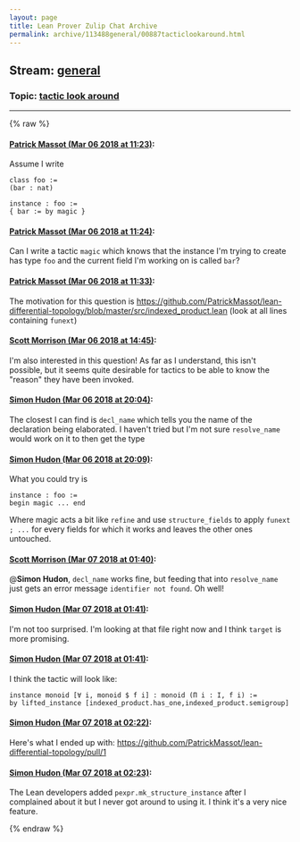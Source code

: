 ```yaml
---
layout: page
title: Lean Prover Zulip Chat Archive 
permalink: archive/113488general/00887tacticlookaround.html
---
```


## Stream: [general](index.html)
### Topic: [tactic look around](00887tacticlookaround.html)

---


{% raw %}
#### [ Patrick Massot (Mar 06 2018 at 11:23)](https://leanprover.zulipchat.com/#narrow/stream/113488-general/topic/tactic%20look%20around/near/123344266):
Assume I write
```lean
class foo :=
(bar : nat)

instance : foo :=
{ bar := by magic }
```

#### [ Patrick Massot (Mar 06 2018 at 11:24)](https://leanprover.zulipchat.com/#narrow/stream/113488-general/topic/tactic%20look%20around/near/123344320):
Can I write a tactic `magic` which knows that the instance I'm trying to create has type `foo` and the current field I'm working on is called `bar`?

#### [ Patrick Massot (Mar 06 2018 at 11:33)](https://leanprover.zulipchat.com/#narrow/stream/113488-general/topic/tactic%20look%20around/near/123344599):
The motivation for this question is https://github.com/PatrickMassot/lean-differential-topology/blob/master/src/indexed_product.lean (look at all lines containing `funext`)

#### [ Scott Morrison (Mar 06 2018 at 14:45)](https://leanprover.zulipchat.com/#narrow/stream/113488-general/topic/tactic%20look%20around/near/123350559):
I'm also interested in this question! As far as I understand, this isn't possible, but it seems quite desirable for tactics to be able to know the "reason" they have been invoked.

#### [ Simon Hudon (Mar 06 2018 at 20:04)](https://leanprover.zulipchat.com/#narrow/stream/113488-general/topic/tactic%20look%20around/near/123362941):
The closest I can find is `decl_name` which tells you the name of the declaration being elaborated. I haven't tried but I'm not sure `resolve_name` would work on it to then get the type

#### [ Simon Hudon (Mar 06 2018 at 20:09)](https://leanprover.zulipchat.com/#narrow/stream/113488-general/topic/tactic%20look%20around/near/123363136):
What you could try is 

```
instance : foo :=
begin magic ... end
```

Where magic acts a bit like `refine` and use `structure_fields` to apply `funext ; ...` for every fields for which it works and leaves the other ones untouched.

#### [ Scott Morrison (Mar 07 2018 at 01:40)](https://leanprover.zulipchat.com/#narrow/stream/113488-general/topic/tactic%20look%20around/near/123375425):
@**Simon Hudon**, `decl_name` works fine, but feeding that into `resolve_name` just gets an error message `identifier not found`. Oh well!

#### [ Simon Hudon (Mar 07 2018 at 01:41)](https://leanprover.zulipchat.com/#narrow/stream/113488-general/topic/tactic%20look%20around/near/123375435):
I'm not too surprised. I'm looking at that file right now and I think `target` is more promising.

#### [ Simon Hudon (Mar 07 2018 at 01:41)](https://leanprover.zulipchat.com/#narrow/stream/113488-general/topic/tactic%20look%20around/near/123375437):
I think the tactic will look like:

```
instance monoid [∀ i, monoid $ f i] : monoid (Π i : I, f i) :=
by lifted_instance [indexed_product.has_one,indexed_product.semigroup]
```

#### [ Simon Hudon (Mar 07 2018 at 02:22)](https://leanprover.zulipchat.com/#narrow/stream/113488-general/topic/tactic%20look%20around/near/123376745):
Here's what I ended up with: https://github.com/PatrickMassot/lean-differential-topology/pull/1

#### [ Simon Hudon (Mar 07 2018 at 02:23)](https://leanprover.zulipchat.com/#narrow/stream/113488-general/topic/tactic%20look%20around/near/123376765):
The Lean developers added `pexpr.mk_structure_instance` after I complained about it but I never got around to using it. I think it's a very nice feature.


{% endraw %}
